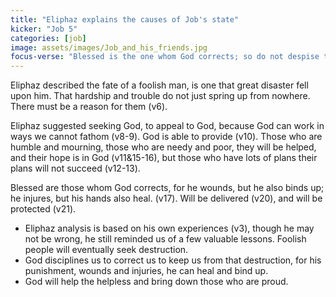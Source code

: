 ```yaml
---
title: "Eliphaz explains the causes of Job's state"
kicker: "Job 5"
categories: [job]
image: assets/images/Job_and_his_friends.jpg
focus-verse: "Blessed is the one whom God corrects; so do not despise the discipline of the Almighty. For he wounds, but he also binds up; he injures, but his hands also heal. - Job 5:17-18"
---
```


Eliphaz described the fate of a foolish man, is one that great disaster fell upon him. That hardship and trouble do not just spring up from nowhere. There must be a reason for them (v6).

Eliphaz suggested seeking God, to appeal to God, because God can work in ways we cannot fathom (v8-9). God is able to provide (v10). Those who are humble and mourning, those who are needy and poor, they will be helped, and their hope is in God (v11&15-16), but those who have lots of plans their plans will not succeed (v12-13).

Blessed are those whom God corrects, for he wounds, but he also binds up; he injures, but his hands also heal. (v17). Will be delivered (v20), and will be protected (v21).

- Eliphaz analysis is based on his own experiences (v3), though he may not be wrong, he still reminded us of a few valuable lessons. Foolish people will eventually seek destruction.
- God disciplines us to correct us to keep us from that destruction, for his punishment, wounds and injuries, he can heal and bind up.
- God will help the helpless and bring down those who are proud.